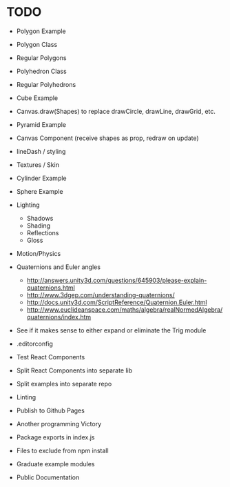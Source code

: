 # TODO

+ Polygon Example
+ Polygon Class
+ Regular Polygons
+ Polyhedron Class
+ Regular Polyhedrons
+ Cube Example
+ Canvas.draw(Shapes) to replace drawCircle, drawLine, drawGrid, etc.
+ Pyramid Example
+ Canvas Component (receive shapes as prop, redraw on update)
+ lineDash / styling
+ Textures / Skin
+ Cylinder Example
+ Sphere Example
+ Lighting
  + Shadows
  + Shading
  + Reflections
  + Gloss
+ Motion/Physics
+ Quaternions and Euler angles
  + http://answers.unity3d.com/questions/645903/please-explain-quaternions.html
  + http://www.3dgep.com/understanding-quaternions/
  + http://docs.unity3d.com/ScriptReference/Quaternion.Euler.html
  + http://www.euclideanspace.com/maths/algebra/realNormedAlgebra/quaternions/index.htm
+ See if it makes sense to either expand or eliminate the Trig module

+ .editorconfig
+ Test React Components
+ Split React Components into separate lib
+ Split examples into separate repo
+ Linting
+ Publish to Github Pages
+ Another programming Victory
+ Package exports in index.js
+ Files to exclude from npm install
+ Graduate example modules
+ Public Documentation
